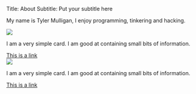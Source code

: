 Title: About
Subtitle: Put your subtitle here

My name is Tyler Mulligan, I enjoy programming, tinkering and hacking.


<div class="row">
  <div class="col s12 m6">
    <div class="card horizontal grey darken-3">
      <div class="card-image">
        <img src="/images/test.jpg">
      </div>
      <div class="card-stacked">
        <div class="card-content">
          <p>I am a very simple card. I am good at containing small bits of information.</p>
        </div>
        <div class="card-action">
          <a href="#">This is a link</a>
        </div>
      </div>
    </div>
  </div>
  <div class="col s12 m6">
    <div class="card horizontal grey darken-3">
      <div class="card-image">
        <img src="/images/test.jpg">
      </div>
      <div class="card-stacked">
        <div class="card-content">
          <p>I am a very simple card. I am good at containing small bits of information.</p>
        </div>
        <div class="card-action">
          <a href="#">This is a link</a>
        </div>
      </div>
    </div>
  </div>  
</div>